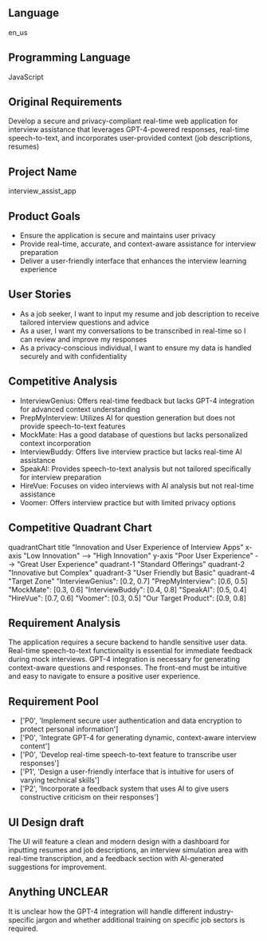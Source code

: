 ## Language

en_us

## Programming Language

JavaScript

## Original Requirements

Develop a secure and privacy-compliant real-time web application for interview assistance that leverages GPT-4-powered responses, real-time speech-to-text, and incorporates user-provided context (job descriptions, resumes)

## Project Name

interview_assist_app

## Product Goals

- Ensure the application is secure and maintains user privacy
- Provide real-time, accurate, and context-aware assistance for interview preparation
- Deliver a user-friendly interface that enhances the interview learning experience

## User Stories

- As a job seeker, I want to input my resume and job description to receive tailored interview questions and advice
- As a user, I want my conversations to be transcribed in real-time so I can review and improve my responses
- As a privacy-conscious individual, I want to ensure my data is handled securely and with confidentiality

## Competitive Analysis

- InterviewGenius: Offers real-time feedback but lacks GPT-4 integration for advanced context understanding
- PrepMyInterview: Utilizes AI for question generation but does not provide speech-to-text features
- MockMate: Has a good database of questions but lacks personalized context incorporation
- InterviewBuddy: Offers live interview practice but lacks real-time AI assistance
- SpeakAI: Provides speech-to-text analysis but not tailored specifically for interview preparation
- HireVue: Focuses on video interviews with AI analysis but not real-time assistance
- Voomer: Offers interview practice but with limited privacy options

## Competitive Quadrant Chart

quadrantChart
    title "Innovation and User Experience of Interview Apps"
    x-axis "Low Innovation" --> "High Innovation"
    y-axis "Poor User Experience" --> "Great User Experience"
    quadrant-1 "Standard Offerings"
    quadrant-2 "Innovative but Complex"
    quadrant-3 "User Friendly but Basic"
    quadrant-4 "Target Zone"
    "InterviewGenius": [0.2, 0.7]
    "PrepMyInterview": [0.6, 0.5]
    "MockMate": [0.3, 0.6]
    "InterviewBuddy": [0.4, 0.8]
    "SpeakAI": [0.5, 0.4]
    "HireVue": [0.7, 0.6]
    "Voomer": [0.3, 0.5]
    "Our Target Product": [0.9, 0.8]

## Requirement Analysis

The application requires a secure backend to handle sensitive user data. Real-time speech-to-text functionality is essential for immediate feedback during mock interviews. GPT-4 integration is necessary for generating context-aware questions and responses. The front-end must be intuitive and easy to navigate to ensure a positive user experience.

## Requirement Pool

- ['P0', 'Implement secure user authentication and data encryption to protect personal information']
- ['P0', 'Integrate GPT-4 for generating dynamic, context-aware interview content']
- ['P0', 'Develop real-time speech-to-text feature to transcribe user responses']
- ['P1', 'Design a user-friendly interface that is intuitive for users of varying technical skills']
- ['P2', 'Incorporate a feedback system that uses AI to give users constructive criticism on their responses']

## UI Design draft

The UI will feature a clean and modern design with a dashboard for inputting resumes and job descriptions, an interview simulation area with real-time transcription, and a feedback section with AI-generated suggestions for improvement.

## Anything UNCLEAR

It is unclear how the GPT-4 integration will handle different industry-specific jargon and whether additional training on specific job sectors is required.

